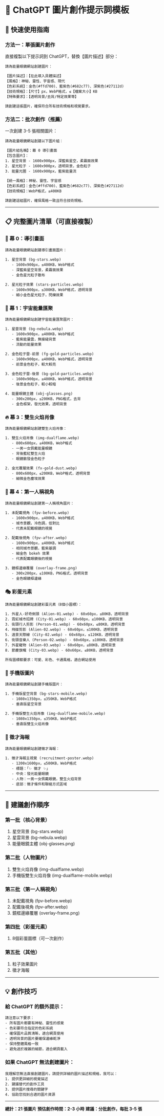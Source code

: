 # 🤖 ChatGPT 圖片創作提示詞模板

## 🎯 快速使用指南

### 方法一：單張圖片創作
直接複製以下提示詞到 ChatGPT，替換【圖片描述】部分：

```
請為能量眼鏡網站創建圖片：

【圖片描述】：【在此填入具體描述】
【風格】：神秘、靈性、宇宙感、現代
【色彩系統】：金色(#ffd700)、藍紫色(#682c77)、深紫色(#27112d)
【技術規格】：【尺寸】px，WebP格式，≤【檔案大小】KB
【特殊要求】：【透明背景/去背/特定效果等】

請創建這張圖片，確保符合所有技術規格和視覺要求。
```

### 方法二：批次創作（推薦）
一次創建 3-5 張相關圖片：

```
請為能量眼鏡網站創建以下圖片組：

【圖片組名稱】：幕 0 導引畫面
【包含圖片】：
1. 星空背景 - 1600x900px，深藍紫星空，柔霧面效果
2. 星光粒子 - 1600x900px，透明背景，金色粒子
3. 能量光圈 - 1600x900px，藍紫能量流

【統一風格】：神秘、靈性、宇宙感
【色彩系統】：金色(#ffd700)、藍紫色(#682c77)、深紫色(#27112d)
【技術規格】：WebP格式，≤400KB

請創建這組圖片，確保風格一致且符合技術規格。
```

---

## 📋 完整圖片清單（可直接複製）

### 🌌 幕 0：導引畫面
```
請為能量眼鏡網站創建導引畫面圖片：

1. 星空背景 (bg-stars.webp)
   - 1600x900px，≤400KB，WebP格式
   - 深藍紫星空背景，柔霧面效果
   - 金色星光粒子散布

2. 星光粒子效果 (stars-particles.webp)
   - 1600x900px，≤300KB，WebP格式，透明背景
   - 細小金色星光粒子，閃爍效果
```

### 🌟 幕 1：宇宙能量匯聚
```
請為能量眼鏡網站創建宇宙能量匯聚圖片：

1. 星雲背景 (bg-nebula.webp)
   - 1600x900px，≤400KB，WebP格式
   - 藍紫能量雲，無接縫背景
   - 流動的能量效果

2. 金色粒子雲-前景 (fg-gold-particles.webp)
   - 1600x900px，≤400KB，WebP格式，透明背景
   - 前景金色粒子，較大較亮

3. 金色粒子雲-後景 (bg-gold-particles.webp)
   - 1600x900px，≤400KB，WebP格式，透明背景
   - 後景金色粒子，較小較暗

4. 能量眼鏡主體 (obj-glasses.png)
   - 300x200px，≤200KB，PNG格式，去背
   - 金色框架，發光效果，透明背景
```

### 🔥 幕 3：雙生火焰肖像
```
請為能量眼鏡網站創建雙生火焰肖像：

1. 雙生火焰肖像 (img-dualflame.webp)
   - 800x600px，≤400KB，WebP格式
   - 一男一女佩戴能量眼鏡
   - 背後藍紅雙生火焰
   - 眼鏡散發金色粒子

2. 金光覆層效果 (fx-gold-dust.webp)
   - 800x600px，≤200KB，WebP格式，透明背景
   - 細微金色塵埃效果
```

### 🫧 幕 4：第一人稱視角
```
請為能量眼鏡網站創建第一人稱視角圖片：

1. 未配戴視角 (fpv-before.webp)
   - 1600x900px，≤400KB，WebP格式
   - 城市景觀，冷色調，低對比
   - 代表未配戴眼鏡的視覺

2. 配戴後視角 (fpv-after.webp)
   - 1600x900px，≤400KB，WebP格式
   - 相同城市景觀，藍紫基調
   - 細金色 bokeh 效果
   - 代表配戴眼鏡後的視覺

3. 鏡框邊緣覆層 (overlay-frame.png)
   - 300x200px，≤100KB，PNG格式，透明背景
   - 金色眼鏡框邊緣
```

### 🎭 彩蛋元素
```
請為能量眼鏡網站創建彩蛋元素（8個小圖標）：

1. 外星人-好奇側頭 (Alien-01.webp) - 60x60px，≤80KB，透明背景
2. 霓虹城市招牌 (City-01.webp) - 60x60px，≤100KB，透明背景
3. 街頭行人剪影 (Person-01.webp) - 60x60px，≤80KB，透明背景
4. 飛碟剪影 (Alien-02.webp) - 60x60px，≤100KB，透明背景
5. 遠景天際線 (City-02.webp) - 60x60px，≤120KB，透明背景
6. 街頭音樂人 (Person-02.webp) - 60x60px，≤100KB，透明背景
7. 外星寵物 (Alien-03.webp) - 60x60px，≤80KB，透明背景
8. 節慶旗幟 (City-03.webp) - 60x60px，≤80KB，透明背景

所有圖標都要求：可愛、彩色、卡通風格，適合網站使用
```

### 📱 手機版圖片
```
請為能量眼鏡網站創建手機版圖片：

1. 手機版星空背景 (bg-stars-mobile.webp)
   - 1080x1350px，≤350KB，WebP格式
   - 垂直版星空背景

2. 手機版雙生火焰肖像 (img-dualflame-mobile.webp)
   - 1080x1350px，≤350KB，WebP格式
   - 垂直版雙生火焰肖像
```

### 🎨 徵才海報
```
請為能量眼鏡網站創建徵才海報：

1. 徵才海報主視覺 (recruitment-poster.webp)
   - 1200x1600px，≤500KB，WebP格式
   - 標題：「✨ 徵才 ✨」
   - 中央：發光能量眼鏡
   - 人物：一男一女佩戴眼鏡，雙生火焰背景
   - 底部：徵才條件和聯絡方式區域
```

---

## 🚀 建議創作順序

### 第一批（核心背景）
1. 星空背景 (bg-stars.webp)
2. 星雲背景 (bg-nebula.webp)
3. 能量眼鏡主體 (obj-glasses.png)

### 第二批（人物圖片）
1. 雙生火焰肖像 (img-dualflame.webp)
2. 手機版雙生火焰肖像 (img-dualflame-mobile.webp)

### 第三批（第一人稱視角）
1. 未配戴視角 (fpv-before.webp)
2. 配戴後視角 (fpv-after.webp)
3. 鏡框邊緣覆層 (overlay-frame.png)

### 第四批（彩蛋元素）
1. 8個彩蛋圖標（可一次創作）

### 第五批（其他）
1. 粒子效果圖片
2. 徵才海報

---

## 💡 創作技巧

### 給 ChatGPT 的額外提示：
```
請注意以下要求：
- 所有圖片都要有神秘、靈性的感覺
- 色彩要符合指定的色彩系統
- 確保圖片品質清晰，適合網頁使用
- 透明背景的圖片要確保邊緣乾淨
- 保持整體風格一致
- 避免過於複雜的細節，適合網頁載入
```

### 如果 ChatGPT 無法創建圖片：
```
我理解您無法直接創建圖片。請提供詳細的圖片描述和規格，我可以：
1. 提供更詳細的視覺描述
2. 建議替代的創作工具
3. 提供圖片搜尋的關鍵字
4. 協助您找到合適的圖片資源
```

---

**總計：21 張圖片**
**預估創作時間：2-3 小時**
**建議：分批創作，每批 3-5 張**
